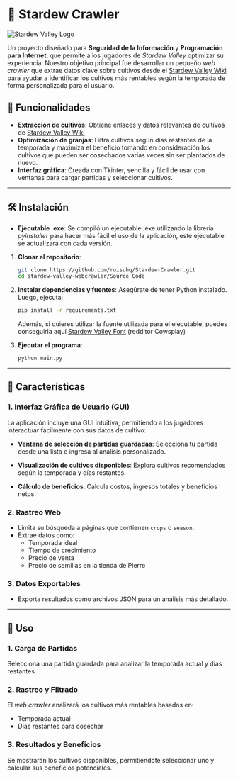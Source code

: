 # 🌾 Stardew Crawler

![Stardew Valley Logo](https://stardewvalleywiki.com/mediawiki/images/6/68/Main_Logo.png) <!-- Sustituir por el enlace real del logo -->

Un proyecto diseñado para **Seguridad de la Información** y **Programación para Internet**, que permite a los jugadores de _Stardew Valley_ optimizar su experiencia. Nuestro objetivo principal fue desarrollar un pequeño _web crawler_ que extrae datos clave sobre cultivos desde el [Stardew Valley Wiki](https://stardewvalleywiki.com) para ayudar a identificar los cultivos más rentables según la temporada de forma personalizada para el usuario.

## 🚀 Funcionalidades

- **Extracción de cultivos**: Obtiene enlaces y datos relevantes de cultivos de [Stardew Valley Wiki](https://stardewvalleywiki.com)
- **Optimización de granjas**: Filtra cultivos según días restantes de la temporada y maximiza el beneficio tomando en consideración los cultivos que pueden ser cosechados varias veces sin ser plantados de nuevo.
- **Interfaz gráfica**: Creada con Tkinter, sencilla y fácil de usar con ventanas para cargar partidas y seleccionar cultivos.

---

## 🛠️ Instalación

- **Ejecutable .exe**: Se compiló un ejecutable .exe utilizando la librería _pyinstaller_ para hacer más fácil el uso de la aplicación, este ejecutable se actualizará con cada versión.

1. **Clonar el repositorio**:

   ```bash
   git clone https://github.com/ruisuhq/Stardew-Crawler.git
   cd stardew-valley-webcrawler/Source Code
   ```

2. **Instalar dependencias y fuentes**:
   Asegúrate de tener Python instalado. Luego, ejecuta:

   ```bash
   pip install -r requirements.txt
   ```

   Además, si quieres utilizar la fuente utilizada para el ejecutable, puedes conseguirla aquí [Stardew Valley Font](https://www.fontbolt.com/font/stardew-valley-font/) (redditor Cowsplay)

3. **Ejecutar el programa**:

   ```bash
   python main.py
   ```

---

## 🌟 Características

### 1. **Interfaz Gráfica de Usuario (GUI)**

La aplicación incluye una GUI intuitiva, permitiendo a los jugadores interactuar fácilmente con sus datos de cultivo:

- **Ventana de selección de partidas guardadas**:
  Selecciona tu partida desde una lista e ingresa al análisis personalizado.

- **Visualización de cultivos disponibles**:
  Explora cultivos recomendados según la temporada y días restantes.

- **Cálculo de beneficios**:
  Calcula costos, ingresos totales y beneficios netos.

### 2. **Rastreo Web**

- Limita su búsqueda a páginas que contienen `crops` o `season`.
- Extrae datos como:
  - Temporada ideal
  - Tiempo de crecimiento
  - Precio de venta
  - Precio de semillas en la tienda de Pierre

### 3. **Datos Exportables**

- Exporta resultados como archivos JSON para un análisis más detallado.

---

## 📖 Uso

### 1. **Carga de Partidas**

Selecciona una partida guardada para analizar la temporada actual y días restantes.

### 2. **Rastreo y Filtrado**

El _web crawler_ analizará los cultivos más rentables basados en:

- Temporada actual
- Días restantes para cosechar

### 3. **Resultados y Beneficios**

Se mostrarán los cultivos disponibles, permitiéndote seleccionar uno y calcular sus beneficios potenciales.
